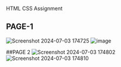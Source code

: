 HTML CSS Assignment

## PAGE-1

![Screenshot 2024-07-03 174725](https://github.com/PrathamGupta-Compro/Assignment-1/assets/174440335/018f6c93-83a8-4090-b9ac-950bb393773f)
![image](https://github.com/PrathamGupta-Compro/Assignment-1/assets/174440335/8a4c3d62-b4e7-4148-854c-da2965d8952f)

##PAGE 2 
![Screenshot 2024-07-03 174802](https://github.com/PrathamGupta-Compro/Assignment-1/assets/174440335/032f28ad-0be1-4f20-b30d-3728cf3d1d4b)
![Screenshot 2024-07-03 174810](https://github.com/PrathamGupta-Compro/Assignment-1/assets/174440335/b2486f97-cb40-4266-961b-74342ce1343b)




